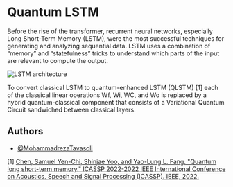 
# Quantum LSTM


Before the rise of the transformer, recurrent neural networks, especially Long Short-Term Memory (LSTM), were the most successful techniques for generating and analyzing sequential data. LSTM uses a combination of “memory” and “statefulness” tricks to understand which parts of the input are relevant to compute the output.


![LSTM architecture](https://github.com/MohammadrezaTavasoli/Quantum-LSTM/blob/master/figs/Structure-of-the-LSTM-cell-and-equations-that-describe-the-gates-of-an-LSTM-cell.png)

To convert classical LSTM to quantum-enhanced LSTM (QLSTM) [1] each of the classical linear operations Wf, Wi, WC, and Wo is replaced by a hybrid quantum-classical component that consists of a Variational Quantum Circuit sandwiched between classical layers.

## Authors

- [@MohammadrezaTavasoli](https://github.com/MohammadrezaTavasoli)


[1] [Chen, Samuel Yen-Chi, Shinjae Yoo, and Yao-Lung L. Fang. "Quantum long short-term memory." ICASSP 2022-2022 IEEE International Conference on Acoustics, Speech and Signal Processing (ICASSP). IEEE, 2022.](https://ieeexplore.ieee.org/stamp/stamp.jsp?arnumber=9747369)
